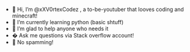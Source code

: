 - 👋 Hi, I’m @xXV0rtexCodez , a to-be-youtuber that looves coding and minecraft!
- 🌱 I’m currently learning python (basic shtuff)
- 💞️ I’m glad to help anyone who needs it
- � Ask me questions via Stack overflow account!
- 🚫 No spamming!
